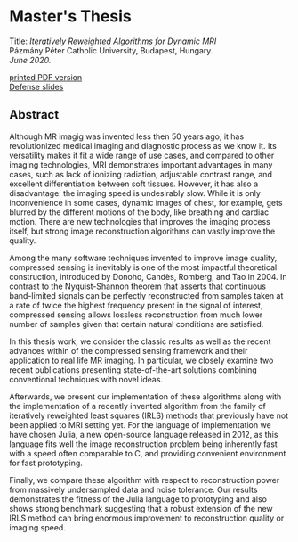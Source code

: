 # Master's Thesis
Title: _Iteratively Reweighted Algorithms for Dynamic MRI_  
Pázmány Péter Catholic University, Budapest, Hungary.  
_June 2020._

[printed PDF version](https://github.com/hakkelt/Master-Thesis/blob/master/Master_Thesis.pdf)  
[Defense slides](https://docs.google.com/presentation/d/e/2PACX-1vT_zkUyuKPXy3iQCTCQ_nHA9QaBiWwd2EE6aNRxcmm4dfij6jT3xmS8Ya1WY_4DPwukSOBOM-zIXIUb/pub?start=false&loop=false&delayms=3000)

## Abstract
Although MR imagig was invented less then 50 years ago, it has revolutionized medical imaging and diagnostic process as we know it. Its versatility makes it fit a wide range of use cases, and compared to other imaging technologies, MRI demonstrates important advantages in many cases, such as lack of ionizing radiation, adjustable contrast range, and excellent differentiation between soft tissues. However, it has also a disadvantage: the imaging speed is undesirably slow. While it is only inconvenience in some cases, dynamic images of chest, for example, gets blurred by the different motions of the body, like breathing and cardiac motion. There are new technologies that improves the imaging process itself, but strong image reconstruction algorithms can vastly improve the quality.

Among the many software techniques invented to improve image quality, compressed sensing is inevitably is one of the most impactful theoretical construction, introduced by Donoho, Candès, Romberg, and Tao in 2004. In contrast to the Nyquist-Shannon theorem that asserts that continuous band-limited signals can be perfectly reconstructed from samples taken at a rate of twice the highest frequency present in the signal of interest, compressed sensing allows lossless reconstruction from much lower number of samples given that certain natural conditions are satisfied.

In this thesis work, we consider the classic results as well as the recent advances within of the compressed sensing framework and their application to real life MR imaging. In particular, we closely examine two recent publications presenting state-of-the-art solutions combining conventional techniques with novel ideas.

Afterwards, we present our implementation of these algorithms along with the implementation of a recently invented algorithm from the family of iteratively reweighted least squares (IRLS) methods that previously have not been applied to MRI setting yet. For the language of implementation we have chosen Julia, a new open-source language released in 2012, as this language fits well the image reconstruction problem being inherently fast with a speed often comparable to C, and providing convenient environment for fast prototyping.

Finally, we compare these algorithm with respect to reconstruction power from massively undersampled data and noise tolerance. Our results demonstrates the fitness of the Julia language to prototyping and also shows strong benchmark suggesting that a robust extension of the new IRLS method can bring enormous improvement to reconstruction quality or imaging speed.
